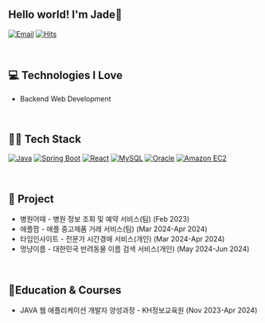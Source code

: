 ## Hello world! I'm Jade👋

[![Email](https://img.shields.io/badge/Email-dev.jadekim@gmail.com-red)](mailto:dev.jadekim@gmail.com)
[![Hits](https://hits.seeyoufarm.com/api/count/incr/badge.svg?url=https%3A%2F%2Fgithub.com%2Fsprintkim%2F&count_bg=%2379C83D&title_bg=%23555555&icon=&icon_color=%23E7E7E7&title=Views&edge_flat=false)](https://hits.seeyoufarm.com)

<br/>

## 💻 Technologies I Love
- Backend Web Development

<br/>

## 🧑‍💻 Tech Stack
[![Java](https://img.shields.io/badge/Java-ED8B00?style=for-the-badge&logo=java&logoColor=white)](https://www.oracle.com/java/)
[![Spring Boot](https://img.shields.io/badge/Spring%20Boot-6DB33F?style=for-the-badge&logo=spring-boot&logoColor=white)](https://spring.io/projects/spring-boot)
[![React](https://img.shields.io/badge/React-20232A?style=for-the-badge&logo=react&logoColor=61DAFB)](https://reactjs.org/)
[![MySQL](https://img.shields.io/badge/MySQL-4479A1?style=for-the-badge&logo=mysql&logoColor=white)](https://www.mysql.com/)
[![Oracle](https://img.shields.io/badge/Oracle-F80000?style=for-the-badge&logo=oracle&logoColor=white)](https://www.oracle.com/)
[![Amazon EC2](https://img.shields.io/badge/Amazon_EC2-232F3E?style=for-the-badge&logo=amazon-aws&logoColor=white)](https://aws.amazon.com/ec2/)


<br/>

## 📝 Project
- 병원어때 - 병원 정보 조회 및 예약 서비스(팀) (Feb 2023)
- 애플팜 - 애플 중고제품 거래 서비스(팀) (Mar 2024-Apr 2024)
- 타임인사이트 - 전문가 시간경매 서비스(개인) (Mar 2024-Apr 2024)
- 멍냥이름 - 대한민국 반려동물 이름 검색 서비스(개인) (May 2024-Jun 2024)

<br/>

## 📗Education & Courses 
- JAVA 웹 애플리케이션 개발자 양성과정 - KH정보교육원 (Nov 2023-Apr 2024)





<!--
**sprintkim/sprintkim** is a ✨ _special_ ✨ repository because its `README.md` (this file) appears on your GitHub profile.

Here are some ideas to get you started:

- 🔭 I’m currently working on ...
- 🌱 I’m currently learning ...
- 👯 I’m looking to collaborate on ...
- 🤔 I’m looking for help with ...
- 💬 Ask me about ...
- 📫 How to reach me: ...
- 😄 Pronouns: ...
- ⚡ Fun fact: ...
-->
